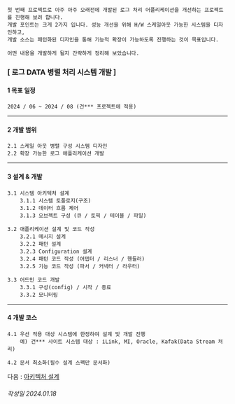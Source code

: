 ``` 
첫 번째 프로젝트로 아주 아주 오래전에 개발된 로그 처리 어플리케이션을 개선하는 프로젝트를 진행해 보려 합니다.
개발 포인트는 크게 2가지 입니다. 성능 개선을 위해 H/W 스케일아웃 가능한 시스템을 디자인하고, 
개발 소스는 패턴화된 디자인을 통해 기능적 확장이 가능하도록 진행하는 것이 목표입니다.

어떤 내용을 개발하게 될지 간략하게 정리해 보았습니다. 
```

### [ 로그 DATA 병렬 처리 시스템 개발 ] 

#### 1 목표 일정
    2024 / 06 ~ 2024 / 08 (건*** 프로젝트에 적용) 
---
#### 2 개발 범위
    2.1 스케일 아웃 병렬 구성 시스템 디자인
    2.2 확장 가능한 로그 애플리케이션 개발 
---
#### 3 설계 & 개발
    3.1 시스템 아키텍처 설계 
        3.1.1 시스템 토폴로지(구조)
        3.1.2 데이터 흐름 제어
        3.1.3 오브젝트 구성 (큐 / 토픽 / 테이블 / 파일) 

    3.2 애플리케이션 설계 및 코드 작성 
        3.2.1 메시지 설계        
        3.2.2 패턴 설계
        3.2.3 Configuration 설계
        3.2.4 패턴 코드 작성 (어뎁터 / 리스너 / 핸들러)
        3.2.5 기능 코드 작성 (파서 / 커넥터 / 라우터)

    3.3 어드민 코드 개발
        3.3.1 구성(config) / 시작 / 종료  
        3.3.2 모니터링
---
#### 4 개발 코스
    4.1 우선 적용 대상 시스템에 한정하여 설계 및 개발 진행            
        예) 건*** 사이트 시스템 대상 : iLink, MI, Oracle, Kafak(Data Stream 처리)
    
    4.2 문서 최소화(필수 설계 스펙만 문서화)

다음 : [아키텍처 설계](P01-3-1-시스템아키텍처설계.md) 

###### 작성일 2024.01.18